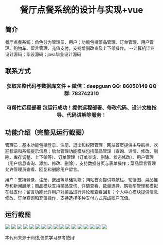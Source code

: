 <p><h1 align="center">餐厅点餐系统的设计与实现+vue</h1></p>

## 简介
餐厅点餐系统：角色分为管理员、用户；功能包括菜品管理、订单管理、用户管理、购物车、留言管理、充值支付，支持增删改查及上下架操作。    --计算机毕业设计源码；毕设源码；java毕业设计源码


## 联系方式
<p><h3 align="center">获取完整代码与数据库文件 + 微信：deepguan QQ: 86050149 QQ群: 783742310</h3></p>
<p><h3 align="center">可帮忙远程部署 包运行成功！提供远程部署、修改代码、设计文档指导、代码讲解等服务！</h3></p>

## 功能介绍（完整见运行截图）
管理员：基本功能包括登录、注册、退出和权限管理；网站首页提供主导航栏、欢迎标语和系统提示信息；后台管理功能模块包括菜品管理（查询、详情、修改、删除、库存调整、上下架等）、订单管理（订单查询、删除、状态修改）、用户管理（用户信息查询、添加、修改、删除），支持数据分页与表单操作；菜品留言管理允许管理员查看、回复和删除用户留言。

用户：支持登录、注册、退出等基础功能；网站首页提供导航栏、轮播图、菜品推荐和新闻展示；商品模块支持菜品查询、详情查看、数量选择、购物车管理和模拟在线支付；留言功能允许用户对菜品进行评论和查看回复；个人中心模块提供信息修改、订单查询和充值操作，支持选择多种支付方式完成账户充值。


## 运行截图
![](img/001.jpg)
![](img/002.jpg)
![](img/003.jpg)
![](img/004.jpg)
![](img/005.jpg)
![](img/006.jpg)
![](img/007.jpg)
![](img/008.jpg)
![](img/009.jpg)
![](img/010.jpg)
![](img/011.jpg)
![](img/012.jpg)
![](img/013.jpg)
![](img/014.jpg)
![](img/015.jpg)
![](img/016.jpg)
![](img/017.jpg)

<p>本代码来源于网络,仅供学习参考使用!</p>
